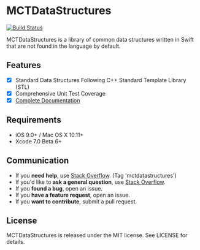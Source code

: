 # MCTDataStructures

[![Build Status](https://travis-ci.org/aamct2/MCTDataStructures.svg)](https://travis-ci.org/aamct2/MCTDataStructures)

MCTDataStructures is a library of common data structures written in Swift that are not found in the language by default.

## Features

- [x] Standard Data Structures Following C++ Standard Template Library (STL)
- [x] Comprehensive Unit Test Coverage
- [x] [Complete Documentation](http://cocoadocs.org/docsets/MCTDataStructures)

## Requirements

- iOS 9.0+ / Mac OS X 10.11+
- Xcode 7.0 Beta 6+

## Communication

- If you **need help**, use [Stack Overflow](http://stackoverflow.com/questions/tagged/mctdatastructures). (Tag 'mctdatastructures')
- If you'd like to **ask a general question**, use [Stack Overflow](http://stackoverflow.com/questions/tagged/mctdatastructures).
- If you **found a bug**, open an issue.
- If you **have a feature request**, open an issue.
- If you **want to contribute**, submit a pull request.

## License

MCTDataStructures is released under the MIT license. See LICENSE for details.
